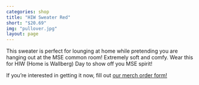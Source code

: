 ```yaml
---
categories: shop
title: "HIW Sweater Red"
short: "$20.69"
img: "pullover.jpg"
layout: page
---
```


This sweater is perfect for lounging at home while pretending you are hanging out at the MSE common room! Extremely soft and comfy. Wear this for HIW (Home is Wallberg) Day to show off you MSE spirit!

If you’re interested in getting it now, fill out <a href="https://docs.google.com/forms/d/e/1FAIpQLScn40eCgrwGwFILalr_Wj_i8lAt5AchMavqXcDvfmAXGiZDZA/viewform">our merch order form!</a> 
